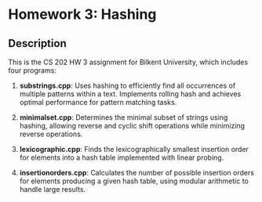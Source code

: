 # Homework 3: Hashing

## Description
This is the CS 202 HW 3 assignment for Bilkent University, which includes four programs:

1. **substrings.cpp**: Uses hashing to efficiently find all occurrences of multiple patterns within a text. Implements rolling hash and achieves optimal performance for pattern matching tasks.

2. **minimalset.cpp**: Determines the minimal subset of strings using hashing, allowing reverse and cyclic shift operations while minimizing reverse operations.

4. **lexicographic.cpp**: Finds the lexicographically smallest insertion order for elements into a hash table implemented with linear probing.

5. **insertionorders.cpp**: Calculates the number of possible insertion orders for elements producing a given hash table, using modular arithmetic to handle large results.